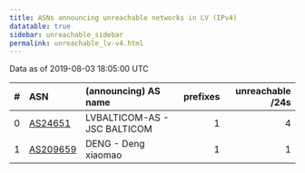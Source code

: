 ```yaml
---
title: ASNs announcing unreachable networks in LV (IPv4)
datatable: true
sidebar: unreachable_sidebar
permalink: unreachable_lv-v4.html
---
```


Data as of 2019-08-03 18:05:00 UTC


<div class="datatable-begin"></div>

|   # | ASN                                      | (announcing) AS name         |   prefixes |   unreachable /24s |
|----:|:-----------------------------------------|:-----------------------------|-----------:|-------------------:|
|   0 | [AS24651](unreachable_AS24651-v4.html)   | LVBALTICOM-AS - JSC BALTICOM |          1 |                  4 |
|   1 | [AS209659](unreachable_AS209659-v4.html) | DENG - Deng xiaomao          |          1 |                  1 |

<div class="datatable-end"></div>